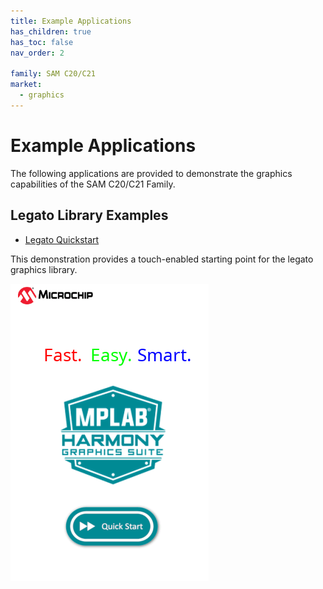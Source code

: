 ```yaml
---
title: Example Applications
has_children: true
has_toc: false
nav_order: 2

family: SAM C20/C21
market:
  - graphics
---
```


# Example Applications

The following applications are provided to demonstrate the graphics capabilities of the SAM C20/C21 Family.

## Legato Library Examples 

* [Legato Quickstart](./legato_quickstart/readme.md)

This demonstration provides a touch-enabled starting point for the legato graphics library.

![](./../docs/html/legato_quickstart_portrait.png)
